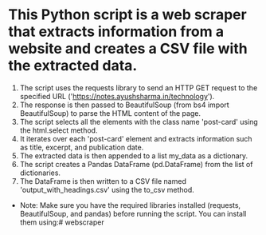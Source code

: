 # This Python script is a web scraper that extracts information from a website and creates a CSV file with the extracted data. 

1.  The script uses the requests library to send an HTTP GET request to the specified URL ('https://notes.ayushsharma.in/technology').
1.  The response is then passed to BeautifulSoup (from bs4 import BeautifulSoup) to parse the HTML content of the page.
1.  The script selects all the elements with the class name 'post-card' using the html.select method.
1.  It iterates over each 'post-card' element and extracts information such as title, excerpt, and publication date.
1.  The extracted data is then appended to a list my_data as a dictionary.
1.  The script creates a Pandas DataFrame (pd.DataFrame) from the list of dictionaries.
1.  The DataFrame is then written to a CSV file named 'output_with_headings.csv' using the to_csv method.
* Note: Make sure you have the required libraries installed (requests, BeautifulSoup, and pandas) before running the script. You can install them using:# webscraper
